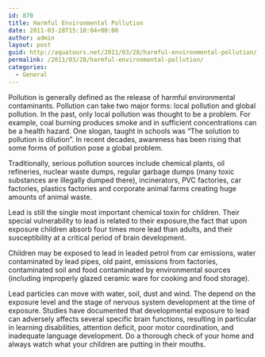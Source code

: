 ```yaml
---
id: 870
title: Harmful Environmental Pollution
date: 2011-03-28T15:10:04+00:00
author: admin
layout: post
guid: http://aquatours.net/2011/03/28/harmful-environmental-pollution/
permalink: /2011/03/28/harmful-environmental-pollution/
categories:
  - General
---
```

Pollution is generally defined as the release of harmful environmental contaminants. Pollution can take two major forms: local pollution and global pollution. In the past, only local pollution was thought to be a problem. For example, coal burning produces smoke and in sufficient concentrations can be a health hazard. One slogan, taught in schools was &#8220;The solution to pollution is dilution&#8221;. In recent decades, awareness has been rising that some forms of pollution pose a global problem.

Traditionally, serious pollution sources include chemical plants, oil refineries, nuclear waste dumps, regular garbage dumps (many toxic substances are illegally dumped there), incinerators, PVC factories, car factories, plastics factories and corporate animal farms creating huge amounts of animal waste.

Lead is still the single most important chemical toxin for children. Their special vulnerability to lead is related to their exposure,the fact that upon exposure children absorb four times more lead than adults, and their susceptibility at a critical period of brain development.

Children may be exposed to lead in leaded petrol from car emissions, water contaminated by lead pipes, old paint, emissions from factories, contaminated soil and food contaminated by environmental sources (including improperly glazed ceramic ware for cooking and food storage).

Lead particles can move with water, soil, dust and wind. The depend on the exposure level and the stage of nervous system development at the time of exposure. Studies have documented that developmental exposure to lead can adversely affects several specific brain functions, resulting in particular in learning disabilities, attention deficit, poor motor coordination, and inadequate language development. Do a thorough check of your home and always watch what your children are putting in their mouths.